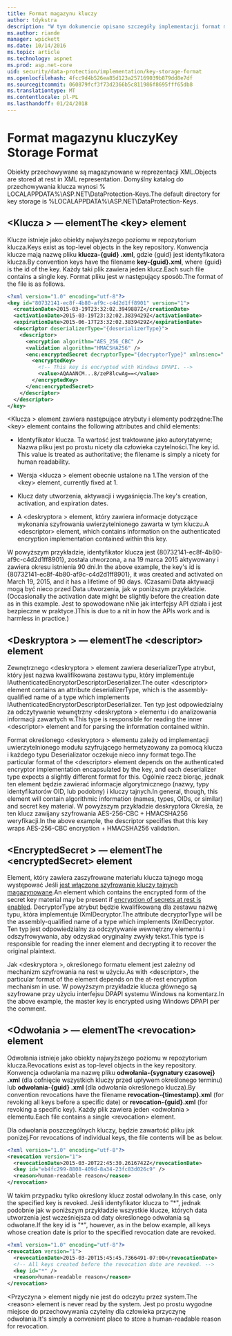 ```yaml
---
title: Format magazynu kluczy
author: tdykstra
description: "W tym dokumencie opisano szczegóły implementacji format magazynu kluczy ochrony danych platformy ASP.NET Core."
ms.author: riande
manager: wpickett
ms.date: 10/14/2016
ms.topic: article
ms.technology: aspnet
ms.prod: asp.net-core
uid: security/data-protection/implementation/key-storage-format
ms.openlocfilehash: 4fcc9d4b526ea85d123a257169039b879dd8e7df
ms.sourcegitcommit: 060879fcf3f73d2366b5c811986f8695fff65db8
ms.translationtype: MT
ms.contentlocale: pl-PL
ms.lasthandoff: 01/24/2018
---
```

# <a name="key-storage-format"></a><span data-ttu-id="010b9-103">Format magazynu kluczy</span><span class="sxs-lookup"><span data-stu-id="010b9-103">Key Storage Format</span></span>

<a name="data-protection-implementation-key-storage-format"></a>

<span data-ttu-id="010b9-104">Obiekty przechowywane są magazynowane w reprezentacji XML.</span><span class="sxs-lookup"><span data-stu-id="010b9-104">Objects are stored at rest in XML representation.</span></span> <span data-ttu-id="010b9-105">Domyślny katalog do przechowywania klucza wynosi % LOCALAPPDATA%\ASP.NET\DataProtection-Keys\.</span><span class="sxs-lookup"><span data-stu-id="010b9-105">The default directory for key storage is %LOCALAPPDATA%\ASP.NET\DataProtection-Keys\.</span></span>

## <a name="the-key-element"></a><span data-ttu-id="010b9-106">\<Klucza > — element</span><span class="sxs-lookup"><span data-stu-id="010b9-106">The \<key> element</span></span>

<span data-ttu-id="010b9-107">Klucze istnieje jako obiekty najwyższego poziomu w repozytorium klucza.</span><span class="sxs-lookup"><span data-stu-id="010b9-107">Keys exist as top-level objects in the key repository.</span></span> <span data-ttu-id="010b9-108">Konwencja klucze mają nazwę pliku **klucza-{guid} .xml**, gdzie {guid} jest identyfikatora klucza.</span><span class="sxs-lookup"><span data-stu-id="010b9-108">By convention keys have the filename **key-{guid}.xml**, where {guid} is the id of the key.</span></span> <span data-ttu-id="010b9-109">Każdy taki plik zawiera jeden klucz.</span><span class="sxs-lookup"><span data-stu-id="010b9-109">Each such file contains a single key.</span></span> <span data-ttu-id="010b9-110">Format pliku jest w następujący sposób.</span><span class="sxs-lookup"><span data-stu-id="010b9-110">The format of the file is as follows.</span></span>

```xml
<?xml version="1.0" encoding="utf-8"?>
<key id="80732141-ec8f-4b80-af9c-c4d2d1ff8901" version="1">
  <creationDate>2015-03-19T23:32:02.3949887Z</creationDate>
  <activationDate>2015-03-19T23:32:02.3839429Z</activationDate>
  <expirationDate>2015-06-17T23:32:02.3839429Z</expirationDate>
  <descriptor deserializerType="{deserializerType}">
    <descriptor>
      <encryption algorithm="AES_256_CBC" />
      <validation algorithm="HMACSHA256" />
      <enc:encryptedSecret decryptorType="{decryptorType}" xmlns:enc="...">
        <encryptedKey>
          <!-- This key is encrypted with Windows DPAPI. -->
          <value>AQAAANCM...8/zeP8lcwAg==</value>
        </encryptedKey>
      </enc:encryptedSecret>
    </descriptor>
  </descriptor>
</key>
```

<span data-ttu-id="010b9-111">\<Klucza > element zawiera następujące atrybuty i elementy podrzędne:</span><span class="sxs-lookup"><span data-stu-id="010b9-111">The \<key> element contains the following attributes and child elements:</span></span>

* <span data-ttu-id="010b9-112">Identyfikator klucza. Ta wartość jest traktowane jako autorytatywne; Nazwa pliku jest po prostu nicety dla człowieka czytelności.</span><span class="sxs-lookup"><span data-stu-id="010b9-112">The key id. This value is treated as authoritative; the filename is simply a nicety for human readability.</span></span>

* <span data-ttu-id="010b9-113">Wersja \<klucza > element obecnie ustalone na 1.</span><span class="sxs-lookup"><span data-stu-id="010b9-113">The version of the \<key> element, currently fixed at 1.</span></span>

* <span data-ttu-id="010b9-114">Klucz daty utworzenia, aktywacji i wygaśnięcia.</span><span class="sxs-lookup"><span data-stu-id="010b9-114">The key's creation, activation, and expiration dates.</span></span>

* <span data-ttu-id="010b9-115">A \<deskryptora > element, który zawiera informacje dotyczące wykonania szyfrowania uwierzytelnionego zawarta w tym kluczu.</span><span class="sxs-lookup"><span data-stu-id="010b9-115">A \<descriptor> element, which contains information on the authenticated encryption implementation contained within this key.</span></span>

<span data-ttu-id="010b9-116">W powyższym przykładzie, identyfikator klucza jest {80732141-ec8f-4b80-af9c-c4d2d1ff8901}, została utworzona, a na 19 marca 2015 aktywowany i zawiera okresu istnienia 90 dni.</span><span class="sxs-lookup"><span data-stu-id="010b9-116">In the above example, the key's id is {80732141-ec8f-4b80-af9c-c4d2d1ff8901}, it was created and activated on March 19, 2015, and it has a lifetime of 90 days.</span></span> <span data-ttu-id="010b9-117">(Czasami Data aktywacji mogą być nieco przed Data utworzenia, jak w poniższym przykładzie.</span><span class="sxs-lookup"><span data-stu-id="010b9-117">(Occasionally the activation date might be slightly before the creation date as in this example.</span></span> <span data-ttu-id="010b9-118">Jest to spowodowane nNie jak interfejsy API działa i jest bezpieczne w praktyce.)</span><span class="sxs-lookup"><span data-stu-id="010b9-118">This is due to a nit in how the APIs work and is harmless in practice.)</span></span>

## <a name="the-descriptor-element"></a><span data-ttu-id="010b9-119">\<Deskryptora > — element</span><span class="sxs-lookup"><span data-stu-id="010b9-119">The \<descriptor> element</span></span>

<span data-ttu-id="010b9-120">Zewnętrznego \<deskryptora > element zawiera deserializerType atrybut, który jest nazwa kwalifikowana zestawu typu, który implementuje IAuthenticatedEncryptorDescriptorDeserializer.</span><span class="sxs-lookup"><span data-stu-id="010b9-120">The outer \<descriptor> element contains an attribute deserializerType, which is the assembly-qualified name of a type which implements IAuthenticatedEncryptorDescriptorDeserializer.</span></span> <span data-ttu-id="010b9-121">Ten typ jest odpowiedzialny za odczytywanie wewnętrzny \<deskryptora > elementu i do analizowania informacji zawartych w.</span><span class="sxs-lookup"><span data-stu-id="010b9-121">This type is responsible for reading the inner \<descriptor> element and for parsing the information contained within.</span></span>

<span data-ttu-id="010b9-122">Format określonego \<deskryptora > elementu zależy od implementacji uwierzytelnionego modułu szyfrującego hermetyzowany za pomocą klucza i każdego typu Deserializator oczekuje nieco inny format tego.</span><span class="sxs-lookup"><span data-stu-id="010b9-122">The particular format of the \<descriptor> element depends on the authenticated encryptor implementation encapsulated by the key, and each deserializer type expects a slightly different format for this.</span></span> <span data-ttu-id="010b9-123">Ogólnie rzecz biorąc, jednak ten element będzie zawierać informacje algorytmicznego (nazwy, typy identyfikatorów OID, lub podobny) i kluczy tajnych.</span><span class="sxs-lookup"><span data-stu-id="010b9-123">In general, though, this element will contain algorithmic information (names, types, OIDs, or similar) and secret key material.</span></span> <span data-ttu-id="010b9-124">W powyższym przykładzie deskryptora Określa, że ten klucz zawijany szyfrowania AES-256-CBC + HMACSHA256 weryfikacji.</span><span class="sxs-lookup"><span data-stu-id="010b9-124">In the above example, the descriptor specifies that this key wraps AES-256-CBC encryption + HMACSHA256 validation.</span></span>

## <a name="the-encryptedsecret-element"></a><span data-ttu-id="010b9-125">\<EncryptedSecret > — element</span><span class="sxs-lookup"><span data-stu-id="010b9-125">The \<encryptedSecret> element</span></span>

<span data-ttu-id="010b9-126"><encryptedSecret> Element, który zawiera zaszyfrowane materiału klucza tajnego mogą występować Jeśli [jest włączone szyfrowanie kluczy tajnych magazynowane](key-encryption-at-rest.md#data-protection-implementation-key-encryption-at-rest).</span><span class="sxs-lookup"><span data-stu-id="010b9-126">An <encryptedSecret> element which contains the encrypted form of the secret key material may be present if [encryption of secrets at rest is enabled](key-encryption-at-rest.md#data-protection-implementation-key-encryption-at-rest).</span></span> <span data-ttu-id="010b9-127">DecryptorType atrybut będzie kwalifikowaną dla zestawu nazwę typu, która implementuje IXmlDecryptor.</span><span class="sxs-lookup"><span data-stu-id="010b9-127">The attribute decryptorType will be the assembly-qualified name of a type which implements IXmlDecryptor.</span></span> <span data-ttu-id="010b9-128">Ten typ jest odpowiedzialny za odczytywanie wewnętrzny <encryptedKey> elementu i odszyfrowywania, aby odzyskać oryginalny zwykły tekst.</span><span class="sxs-lookup"><span data-stu-id="010b9-128">This type is responsible for reading the inner <encryptedKey> element and decrypting it to recover the original plaintext.</span></span>

<span data-ttu-id="010b9-129">Jak \<deskryptora >, określonego formatu <encryptedSecret> element jest zależny od mechanizm szyfrowania na rest w użyciu.</span><span class="sxs-lookup"><span data-stu-id="010b9-129">As with \<descriptor>, the particular format of the <encryptedSecret> element depends on the at-rest encryption mechanism in use.</span></span> <span data-ttu-id="010b9-130">W powyższym przykładzie klucza głównego są szyfrowane przy użyciu interfejsu DPAPI systemu Windows na komentarz.</span><span class="sxs-lookup"><span data-stu-id="010b9-130">In the above example, the master key is encrypted using Windows DPAPI per the comment.</span></span>

## <a name="the-revocation-element"></a><span data-ttu-id="010b9-131">\<Odwołania > — element</span><span class="sxs-lookup"><span data-stu-id="010b9-131">The \<revocation> element</span></span>

<span data-ttu-id="010b9-132">Odwołania istnieje jako obiekty najwyższego poziomu w repozytorium klucza.</span><span class="sxs-lookup"><span data-stu-id="010b9-132">Revocations exist as top-level objects in the key repository.</span></span> <span data-ttu-id="010b9-133">Konwencja odwołania ma nazwę pliku **odwołania-{sygnatury czasowej} .xml** (dla cofnięcie wszystkich kluczy przed upływem określonego terminu) lub **odwołania-{guid} .xml** (dla odwołania określonego klucza).</span><span class="sxs-lookup"><span data-stu-id="010b9-133">By convention revocations have the filename **revocation-{timestamp}.xml** (for revoking all keys before a specific date) or **revocation-{guid}.xml** (for revoking a specific key).</span></span> <span data-ttu-id="010b9-134">Każdy plik zawiera jeden \<odwołania > elementu.</span><span class="sxs-lookup"><span data-stu-id="010b9-134">Each file contains a single \<revocation> element.</span></span>

<span data-ttu-id="010b9-135">Dla odwołania poszczególnych kluczy, będzie zawartość pliku jak poniżej.</span><span class="sxs-lookup"><span data-stu-id="010b9-135">For revocations of individual keys, the file contents will be as below.</span></span>

```xml
<?xml version="1.0" encoding="utf-8"?>
<revocation version="1">
  <revocationDate>2015-03-20T22:45:30.2616742Z</revocationDate>
  <key id="eb4fc299-8808-409d-8a34-23fc83d026c9" />
  <reason>human-readable reason</reason>
</revocation>
```

<span data-ttu-id="010b9-136">W takim przypadku tylko określony klucz został odwołany.</span><span class="sxs-lookup"><span data-stu-id="010b9-136">In this case, only the specified key is revoked.</span></span> <span data-ttu-id="010b9-137">Jeśli identyfikator klucza to "\*", jednak podobnie jak w poniższym przykładzie wszystkie klucze, których data utworzenia jest wcześniejsza od daty określonego odwołania są odwołane.</span><span class="sxs-lookup"><span data-stu-id="010b9-137">If the key id is "\*", however, as in the below example, all keys whose creation date is prior to the specified revocation date are revoked.</span></span>

```xml
<?xml version="1.0" encoding="utf-8"?>
<revocation version="1">
  <revocationDate>2015-03-20T15:45:45.7366491-07:00</revocationDate>
  <!-- All keys created before the revocation date are revoked. -->
  <key id="*" />
  <reason>human-readable reason</reason>
</revocation>
```

<span data-ttu-id="010b9-138">\<Przyczyna > element nigdy nie jest do odczytu przez system.</span><span class="sxs-lookup"><span data-stu-id="010b9-138">The \<reason> element is never read by the system.</span></span> <span data-ttu-id="010b9-139">Jest po prostu wygodne miejsce do przechowywania czytelny dla człowieka przyczynę odwołania.</span><span class="sxs-lookup"><span data-stu-id="010b9-139">It's simply a convenient place to store a human-readable reason for revocation.</span></span>
